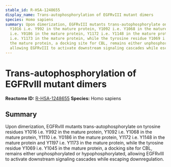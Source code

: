 ```yaml
---
stable_id: R-HSA-1248655
display_name: Trans-autophosphorylation of EGFRvIII mutant dimers
species: Homo sapiens
summary: Upon dimerization, EGFRvIII mutants trans-autophosphorylate on tyrosine residues
  Y1016 i.e. Y992 in the mature protein, Y1092 i.e. Y1068 in the mature protein, Y1110
  i.e. Y0186 in the mature protein, Y1172 i.e. Y1148 in the mature protein and Y1197
  i.e. Y1173 in the mature protein, while the tyrosine residue Y1069 i.e. Y1045 in
  the mature protein, a docking site for CBL, remains either unphosphorylated or hypophosphorylated,
  allowing EGFRvIII to activate downstream signaling cascades while escaping downregulation.
---
```


# Trans-autophosphorylation of EGFRvIII mutant dimers
**Reactome ID:** [R-HSA-1248655](https://reactome.org/content/detail/R-HSA-1248655)
**Species:** Homo sapiens

## Summary

Upon dimerization, EGFRvIII mutants trans-autophosphorylate on tyrosine residues Y1016 i.e. Y992 in the mature protein, Y1092 i.e. Y1068 in the mature protein, Y1110 i.e. Y0186 in the mature protein, Y1172 i.e. Y1148 in the mature protein and Y1197 i.e. Y1173 in the mature protein, while the tyrosine residue Y1069 i.e. Y1045 in the mature protein, a docking site for CBL, remains either unphosphorylated or hypophosphorylated, allowing EGFRvIII to activate downstream signaling cascades while escaping downregulation.
